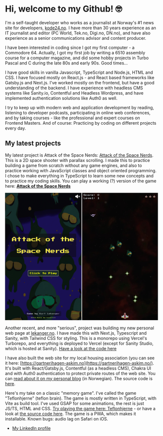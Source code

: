 # Hi, welcome to my Github! 🤓

I'm a self-taught developer who works as a journalist at Norway's #1 news site for developers, [kode24.no](https://kode24.no). I have more than 30 years experience as an IT journalist and editor (PC World, Tek.no, Digi.no, DN.no), and have also experience as a senior communications advisor and content producer. 

I have been interested in coding since I got my first computer - a Commodore 64. Actually, I got my first job by writing a 6510 assembly course for a computer magazine, and did some hobby projects in Turbo Pascal and C during the late 80s and early 90s. Good times...

I have good skills in vanilla Javascript, TypeScript and Node.js, HTML and CSS. I have focused mostly on React.js - and React based frameworks like Gatsby.js and Next.js. I've worked mostly on the frontend, but have a good understanding of the backend. I have experience with headless CMS systems like Sanity.io, Contentful and Headless Wordpress, and have implemented authentication solutions like Auth0 as well. 

I try to keep up with modern web and application development by reading, listening to developer podcasts, participating in online web conferences, and by taking courses - like the professional and expert courses on Frontend Masters. And of course: Practicing by coding on different projects every day.

## My latest projects
My latest project is Attack of the Space Nerds: [Attack of the Space Nerds](https://github.com/klekanger/attack-of-the-space-nerds). This is a 2D space shooter with parallax scrolling. I made this to practice building a game from scratch without any game engines, and also to practice working with JavaScript classes and object oriented programming. I chose to make everything in TypeScript to learn some new concepts and to practice my coding skills. You can play a working (?) version of the game here: **[Attack of the Space Nerds](https://attack-of-the-space-nerds.netlify.app/)**

![Screenshot from Attack of the Space Nerds](https://github.com/klekanger/attack-of-the-space-nerds/blob/main/spacenerds-screenshots.jpg)

Another recent, and more "serious", project was building my new personal web page at [lekanger.no](https://www.lekanger.no). I have made this with Next.js, Typescript and Sanity, with Tailwind CSS for styling. This is a monorepo using Vercel's Turborepo, and everything is deployed to Vercel (except for Sanity Studio, which is hosted at Sanity). [Have a look at the code here](https://github.com/klekanger/kurt-personal-web-2)

I have also built the web site for my local housing association (you can see it here: [https://gartnerihagen-askim.no](https://gartnerihagen-askim.no/). It's built with React/Gatsby.js, Contentful (as a headless CMS), Chakra UI and with Auth0 authentication to protect private routes of the web site. You can [read about it on my personal blog](https://www.lekanger.no/project/del-1-slik-bygget-jeg-nye-nettsider-til-sameiet-med-gatsby-og-chakra-ui) (in Norwegian). The source code is [here](https://github.com/klekanger/gartnerihagen).

Here's my take on a classic "memory game". I've called the game "Teflonhjerne" (teflon brain). The game is mostly written in TypeScript, with Vite as build tool. I've used GSAP for some animations, the rest is just JS/TS, HTML and CSS. [Try playing the game here: Teflonhjerne](https://teflonhjerne.netlify.app/) - or have a look at [the source code here](https://github.com/klekanger/teflonhjerne). The game is a PWA, which makes it installable. Known bugs: audio lag on Safari on iOS. 

- [My LinkedIn profile](https://www.linkedin.com/in/lekanger/)
